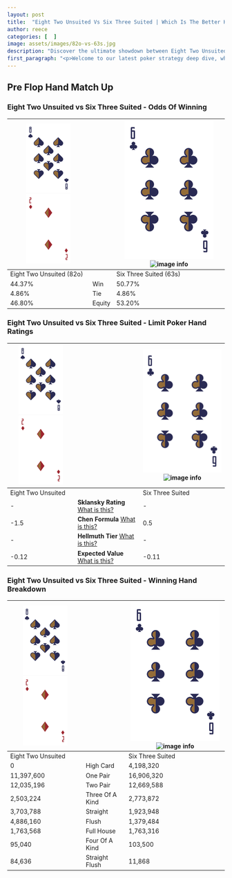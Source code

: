 ```yaml
---
layout: post
title:  "Eight Two Unsuited Vs Six Three Suited | Which Is The Better Hand In Poker? A Complete Guide"
author: reece
categories: [  ]
image: assets/images/82o-vs-63s.jpg
description: "Discover the ultimate showdown between Eight Two Unsuited and Six Three Suited in poker! Uncover the odds, strategies, and scenarios where one hand triumphs over the other. Get ready to up your poker game with this thrilling analysis."
first_paragraph: "<p>Welcome to our latest poker strategy deep dive, where we're pitting two distinct hands against each other in a high-stakes showdown: Eight Two Unsuited vs Six Three Suited.</p><p>In the dynamic world of poker, every decision counts, and knowing which hand holds the upper hand is key to your success at the table.</p><p>In this article, we'll dissect these two hands, explore the scenarios where one dominates the other, and equip you with the knowledge to make strategic choices that can tip the odds in your favor.</p><p>Get ready to unravel the intriguing dynamics of these poker hands and elevate your game to new heights.</p>"
---
```




[comment]: # (sp0)

## Pre Flop Hand Match Up

<div class="table hand-ratings" markdown="1"> 



### Eight Two Unsuited vs Six Three Suited - Odds Of Winning


    
| ![image info](assets/images/hand1/8.png) ![image info](assets/images/hand1/2o.png) |  | ![image info](assets/images/hand2/6.png) ![image info](assets/images/hand2/3s.png) |
| -------- | -------- | -------- |
| Eight Two Unsuited (82o) |  | Six Three Suited (63s) |
| 44.37% | Win | 50.77% |
| 4.86% | Tie | 4.86% |
| 46.80% | Equity | 53.20% |




[comment]: # (sp1)



### Eight Two Unsuited vs Six Three Suited - Limit Poker Hand Ratings


    
| ![image info](assets/images/hand1/8.png) ![image info](assets/images/hand1/2o.png) |  | ![image info](assets/images/hand2/6.png) ![image info](assets/images/hand2/3s.png) |
| -------- | -------- | -------- |
| Eight Two Unsuited |  | Six Three Suited |
| - | **Sklansky Rating** [What is this?](/sklansky-rating-explained) | - |
| -1.5 | **Chen Formula** [What is this?](/chen-formula-explained) | 0.5 |
| - | **Hellmuth Tier** [What is this?](/Hellmuth-tier-explained) | - |
| -0.12 | **Expected Value** [What is this?](/expected-value-explained) | -0.11 |




[comment]: # (sp2)



### Eight Two Unsuited vs Six Three Suited - Winning Hand Breakdown


    
| ![image info](assets/images/hand1/8.png) ![image info](assets/images/hand1/2o.png) |  | ![image info](assets/images/hand2/6.png) ![image info](assets/images/hand2/3s.png) |
| -------- | -------- | -------- |
| Eight Two Unsuited |  | Six Three Suited |
| 0 | High Card | 4,198,320 |
| 11,397,600 | One Pair | 16,906,320 |
| 12,035,196 | Two Pair | 12,669,588 |
| 2,503,224 | Three Of A Kind | 2,773,872 |
| 3,703,788 | Straight | 1,923,948 |
| 4,886,160 | Flush | 1,379,484 |
| 1,763,568 | Full House | 1,763,316 |
| 95,040 | Four Of A Kind | 103,500 |
| 84,636 | Straight Flush | 11,868 |




[comment]: # (sp3)



</div>

[comment]: # (sp4)



[comment]: # (sp5)

